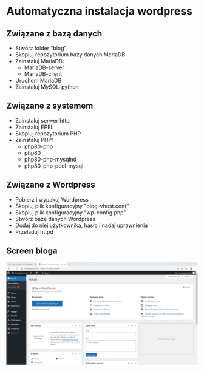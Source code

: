 # Automatyczna instalacja wordpress
## Związane z bazą danych
- Stwórz  folder "blog"
- Skopiuj repozytorium bazy danych MariaDB
- Zainstaluj MariaDB: 
    - MariaDB-server
    - MariaDB-client
- Uruchom MariaDB
- Zainstaluj MySQL-python
## Związane z systemem
- Zainstaluj serwer http
- Zainstaluj EPEL
- Skopiuj repozytorium PHP
- Zainstaluj PHP:
    - php80-php
    - php80
    - php80-php-mysqlnd
    - php80-php-pecl-mysql
## Związane z Wordpress
- Pobierz i wypakuj Wordpress
- Skopiuj plik konfiguracyjny "blog-vhost.conf"
- Skopiuj plik konfiguracyjny "wp-config.php"
- Stwórz bazę danych Wordpress
- Dodaj do niej użytkownika, hasło i nadaj uprawnienia
- Przeładuj httpd
## Screen bloga
![](wp_screen.png)